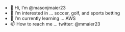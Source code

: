 - 👋 Hi, I’m @masonjmaier23
- 👀 I’m interested in ... soccer, golf, and sports betting
- 🌱 I’m currently learning ... AWS
- 📫 How to reach me ... twitter: @mmaier23

<!---
masonjmaier23/masonjmaier23 is a ✨ special ✨ repository because its `README.md` (this file) appears on your GitHub profile.
You can click the Preview link to take a look at your changes.
--->

